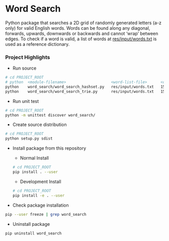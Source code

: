 # Word Search

Python package that searches a 2D grid of randomly generated letters (a-z only) for valid English words. Words can be found along any diagonal, forwards, upwards, downwards or backwards and cannot ‘wrap’ between edges. To check if a word is valid, a list of words at [res/input/words.txt](res/input/words.txt) is used as a reference dictionary.


### Project Highlights

- Run source
```bash
# cd PROJECT_ROOT
# python  <module-filename>                    <word-list-file>      <cols>   <rows>
python    word_search/word_search_hashset.py   res/input/words.txt   15       15
python    word_search/word_search_trie.py      res/input/words.txt   15       15
```

- Run unit test
```bash
# cd PROJECT_ROOT
python -m unittest discover word_search/
```

- Create source distribution
```bash
# cd PROJECT_ROOT
python setup.py sdist
```

-  Install package from this repository
	- Normal Install
	```bash
	# cd PROJECT_ROOT
	pip install . --user
	```

	- Development Install
	```bash
	# cd PROJECT_ROOT
	pip install -e . --user
	```

- Check package installation
```bash
pip --user freeze | grep word_search
```

-  Uninstall package
```bash
pip uninstall word_search
```

